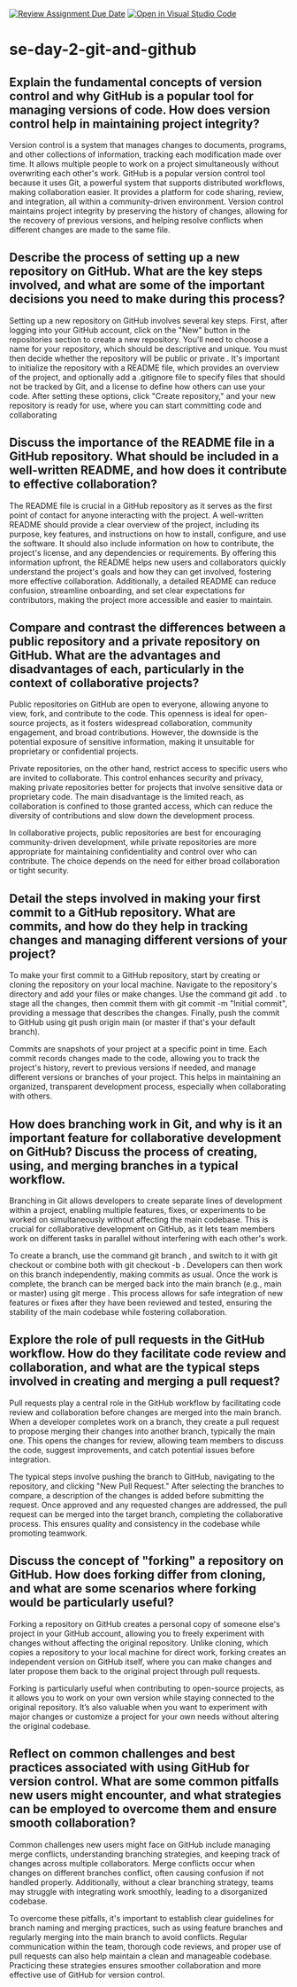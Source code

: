 [![Review Assignment Due Date](https://classroom.github.com/assets/deadline-readme-button-22041afd0340ce965d47ae6ef1cefeee28c7c493a6346c4f15d667ab976d596c.svg)](https://classroom.github.com/a/8wgCKhpZ)
[![Open in Visual Studio Code](https://classroom.github.com/assets/open-in-vscode-2e0aaae1b6195c2367325f4f02e2d04e9abb55f0b24a779b69b11b9e10269abc.svg)](https://classroom.github.com/online_ide?assignment_repo_id=15598825&assignment_repo_type=AssignmentRepo)
# se-day-2-git-and-github
## Explain the fundamental concepts of version control and why GitHub is a popular tool for managing versions of code. How does version control help in maintaining project integrity?
Version control is a system that manages changes to documents, programs, and other collections of information, tracking each modification made over time. It allows multiple people to work on a project simultaneously without overwriting each other's work. GitHub is a popular version control tool because it uses Git, a powerful system that supports distributed workflows, making collaboration easier. It provides a platform for code sharing, review, and integration, all within a community-driven environment. Version control maintains project integrity by preserving the history of changes, allowing for the recovery of previous versions, and helping resolve conflicts when different changes are made to the same file.

## Describe the process of setting up a new repository on GitHub. What are the key steps involved, and what are some of the important decisions you need to make during this process?
Setting up a new repository on GitHub involves several key steps. First, after logging into your GitHub account, click on the "New" button in the repositories section to create a new repository. You'll need to choose a name for your repository, which should be descriptive and unique. You must then decide whether the repository will be public or private . It's important to initialize the repository with a README file, which provides an overview of the project, and optionally add a .gitignore file to specify files that should not be tracked by Git, and a license to define how others can use your code. After setting these options, click "Create repository," and your new repository is ready for use, where you can start committing code and collaborating 
## Discuss the importance of the README file in a GitHub repository. What should be included in a well-written README, and how does it contribute to effective collaboration?
The README file is crucial in a GitHub repository as it serves as the first point of contact for anyone interacting with the project. A well-written README should provide a clear overview of the project, including its purpose, key features, and instructions on how to install, configure, and use the software. It should also include information on how to contribute, the project's license, and any dependencies or requirements. By offering this information upfront, the README helps new users and collaborators quickly understand the project's goals and how they can get involved, fostering more effective collaboration. Additionally, a detailed README can reduce confusion, streamline onboarding, and set clear expectations for contributors, making the project more accessible and easier to maintain.
## Compare and contrast the differences between a public repository and a private repository on GitHub. What are the advantages and disadvantages of each, particularly in the context of collaborative projects?
Public repositories on GitHub are open to everyone, allowing anyone to view, fork, and contribute to the code. This openness is ideal for open-source projects, as it fosters widespread collaboration, community engagement, and broad contributions. However, the downside is the potential exposure of sensitive information, making it unsuitable for proprietary or confidential projects.

Private repositories, on the other hand, restrict access to specific users who are invited to collaborate. This control enhances security and privacy, making private repositories better for projects that involve sensitive data or proprietary code. The main disadvantage is the limited reach, as collaboration is confined to those granted access, which can reduce the diversity of contributions and slow down the development process.

In collaborative projects, public repositories are best for encouraging community-driven development, while private repositories are more appropriate for maintaining confidentiality and control over who can contribute. The choice depends on the need for either broad collaboration or tight security.

## Detail the steps involved in making your first commit to a GitHub repository. What are commits, and how do they help in tracking changes and managing different versions of your project?
To make your first commit to a GitHub repository, start by creating or cloning the repository on your local machine. Navigate to the repository's directory and add your files or make changes. Use the command git add . to stage all the changes, then commit them with git commit -m "Initial commit", providing a message that describes the changes. Finally, push the commit to GitHub using git push origin main (or master if that's your default branch).

Commits are snapshots of your project at a specific point in time. Each commit records changes made to the code, allowing you to track the project's history, revert to previous versions if needed, and manage different versions or branches of your project. This helps in maintaining an organized, transparent development process, especially when collaborating with others.
## How does branching work in Git, and why is it an important feature for collaborative development on GitHub? Discuss the process of creating, using, and merging branches in a typical workflow.
Branching in Git allows developers to create separate lines of development within a project, enabling multiple features, fixes, or experiments to be worked on simultaneously without affecting the main codebase. This is crucial for collaborative development on GitHub, as it lets team members work on different tasks in parallel without interfering with each other's work.

To create a branch, use the command git branch <branch-name>, and switch to it with git checkout <branch-name> or combine both with git checkout -b <branch-name>. Developers can then work on this branch independently, making commits as usual. Once the work is complete, the branch can be merged back into the main branch (e.g., main or master) using git merge <branch-name>. This process allows for safe integration of new features or fixes after they have been reviewed and tested, ensuring the stability of the main codebase while fostering collaboration.
## Explore the role of pull requests in the GitHub workflow. How do they facilitate code review and collaboration, and what are the typical steps involved in creating and merging a pull request?
Pull requests play a central role in the GitHub workflow by facilitating code review and collaboration before changes are merged into the main branch. When a developer completes work on a branch, they create a pull request to propose merging their changes into another branch, typically the main one. This opens the changes for review, allowing team members to discuss the code, suggest improvements, and catch potential issues before integration.

The typical steps involve pushing the branch to GitHub, navigating to the repository, and clicking "New Pull Request." After selecting the branches to compare, a description of the changes is added before submitting the request. Once approved and any requested changes are addressed, the pull request can be merged into the target branch, completing the collaborative process. This ensures quality and consistency in the codebase while promoting teamwork.

## Discuss the concept of "forking" a repository on GitHub. How does forking differ from cloning, and what are some scenarios where forking would be particularly useful?
Forking a repository on GitHub creates a personal copy of someone else's project in your GitHub account, allowing you to freely experiment with changes without affecting the original repository. Unlike cloning, which copies a repository to your local machine for direct work, forking creates an independent version on GitHub itself, where you can make changes and later propose them back to the original project through pull requests.

Forking is particularly useful when contributing to open-source projects, as it allows you to work on your own version while staying connected to the original repository. It’s also valuable when you want to experiment with major changes or customize a project for your own needs without altering the original codebase.

## Reflect on common challenges and best practices associated with using GitHub for version control. What are some common pitfalls new users might encounter, and what strategies can be employed to overcome them and ensure smooth collaboration?
Common challenges new users might face on GitHub include managing merge conflicts, understanding branching strategies, and keeping track of changes across multiple collaborators. Merge conflicts occur when changes on different branches conflict, often causing confusion if not handled properly. Additionally, without a clear branching strategy, teams may struggle with integrating work smoothly, leading to a disorganized codebase.

To overcome these pitfalls, it's important to establish clear guidelines for branch naming and merging practices, such as using feature branches and regularly merging into the main branch to avoid conflicts. Regular communication within the team, thorough code reviews, and proper use of pull requests can also help maintain a clean and manageable codebase. Practicing these strategies ensures smoother collaboration and more effective use of GitHub for version control.
